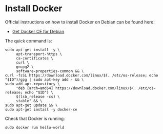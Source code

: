 Install Docker
==============

Official instructions on how to install Docker on Debian can be found here:

- [Get Docker CE for Debian](https://docs.docker.com/install/linux/docker-ce/debian/)

The quick command is:

```
sudo apt-get install -y \
     apt-transport-https \
     ca-certificates \
     curl \
     gnupg2 \
     software-properties-common && \
curl -fsSL https://download.docker.com/linux/$(. /etc/os-release; echo "$ID")/gpg | sudo apt-key add - && \
sudo add-apt-repository \
     "deb [arch=amd64] https://download.docker.com/linux/$(. /etc/os-release; echo "$ID") \
     $(lsb_release -cs) \
     stable" && \
sudo apt-get update && \
sudo apt-get install -y docker-ce
```

Check that Docker is running:

```
sudo docker run hello-world
```
